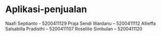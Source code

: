# Aplikasi-penjualan
Naafi Septianto - 5200411129 Praja Sendi Wardanu – 5200411112 Allieffa Salsabilla Pradisthi – 5200411107 Roselilie Simbulan – 5200411120
